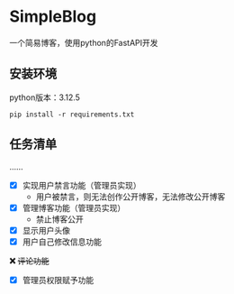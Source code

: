 # SimpleBlog

一个简易博客，使用python的FastAPI开发

## 安装环境

python版本：3.12.5

```shell
pip install -r requirements.txt
```

## 任务清单

……

- [x] 实现用户禁言功能（管理员实现）
  - 用户被禁言，则无法创作公开博客，无法修改公开博客
- [x] 管理博客功能（管理员实现）
  - 禁止博客公开
- [x] 显示用户头像
- [x] 用户自己修改信息功能

**❌** ~~评论功能~~

- [x] 管理员权限赋予功能

